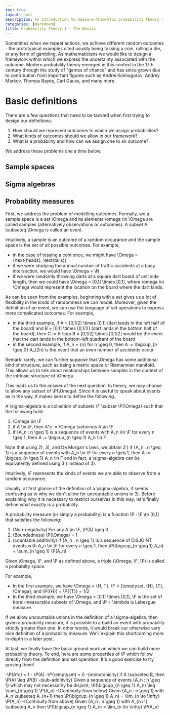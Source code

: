 ```yaml
---
toc: true
layout: post
description: An introduction to measure-theoretic probability theory - sample spaces, sigma algebras, and probability measures.
categories: [markdown]
title: Probability Theory 1 - The Basics
---
```


Sometimes when we repeat actions, we achieve different random outcomes - the prototypical examples cited usually being tossing a coin, rolling a die, or any form of gambling.
As mathematicians we would like to design a framework within which we express the uncertainty associated with the outcome.
Modern probability theory emerged in this context in the 17th century through the study of "games of chance" and has since grown due to contribution from important figures such as Andrei Kolmogorov, Andrey Markov, Thomas Bayes, Carl Gauss, and many more.

# Basic definitions

There are a few questions that need to be tackled when first trying to design our definitions:

1. How should we represent outcomes to which we assign probabilities?
1. What kinds of outcomes should we allow in our framework?
1. What is a probability and how can we assign one to an outcome?

We address these problems one a time below.

## Sample spaces



## Sigma algebras

## Probability measures


First, we address the problem of modelling outcomes.
Formally, we a sample space is a set \Omega and its elements \omega \in \Omega are called samples (alternatively observations or outcomes). A subset A \subseteq \Omega is called an event.

Intuitively, a sample is an outcome of a random occurance and the sample space is the set of all possible outcomes.
For example,
- in the case of tossing a coin once, we might have \Omega = \{\text{heads}, \text{tails}\}
- if we were studying the annual number of traffic accidents at a busy intersection, we would have \Omega = \N
- if we were randomly throwing darts at a square dart board of unit side length, then we could have \Omega = [0,1] \times [0,1], where \omega \in \Omega would represent the location on the board where the dart lands.

As can be seen from the examples, beginning with a set gives us a lot of flexibility in the kinds of randomness we can model.
Moreover, given the definition of an event, we can use the language of set operations to express more complicated outcomes.
For example,
- in the third example, if A = [0,1/2] \times [0,1] (dart lands in the left half of the board) and B = [0,1] \times [0,1/2] (dart lands in the bottom half of the board), then C := A \cap B = [0,1/2] \times [0,1/2] would be the event that the dart lands in the bottom-left quadrant of the board
- in the second example, if A_n = {n} for n \geq 0, then A := \bigcup_{n \geq 0} A_{2n} is the event that an even number of accidents occur

Remark: rarely, we can further suppose that \Omega has some additional kind of structure, such as being a metric space or Riemannian manifold. This allows us to talk about relationships between samples in the context of the intrinsic structure of \Omega.

This leads us to the answer of the next question.
In theory, we may choose to allow any subset of \P(\Omega).
Since it is useful to speak about events as in the way, it makes sense to define the following.

A \sigma-algebra is a collection of subsets \F \subset \P(\Omega) such that the following hold:
1) \Omega \in \F
2) if A \in \F, then A^c := \Omega \setminus A \in \F
3) if {A_n : n \geq 1} is a sequence of events with A_n \in \F for every n \geq 1, then A := \bigcup_{n \geq 1} A_n \in F

Note that using 2), 3), and De Morgan's laws, we obtain
3') if {A_n : n \geq 1} is a sequence of events with A_n \in \F for every n \geq 1, then A := \bigcap_{n \geq 1} A_n \in F
and in fact, a \sigma-algebra can be equivalently defined using 3') instead of 3).

Intuitively, \F represents the kinds of events we are able to observe from a random occurance.

Usually, at first glance of the definition of a \sigma-algebra, it seems confusing as to why we don't allow for uncountable unions in 3).
Before explaining why it is necessary to restrict ourselves in this way, let's finally define what exactly is a probability.

A probability measure (or simply a probability) is a function \P : \F \to [0,1] that satisfies the following:
1) (Non-negativity) For any A \in \F, \P(A) \geq 0
2) (Boundedness) \P(\Omega) = 1
3) (countable additivity) If {A_n : n \geq 1} is a sequence of DISJOINT events with A_n \in \F for every n \geq 1, then \P(\bigcup_{n \geq 1} A_n) = \sum_{n \geq 1} \P(A_n)

Given \Omega, \F, and \P as defined above, a triple (\Omega, \F, \P) is called a probabilty space.

For example,
- In the first example, we have \Omega = \{H, T\}, \F = \{\emptyset, \{H\}, \{T\}, \Omega\}, and \P(\{H\}) = \P{\{T\}} = 1/2
- In the third example, we have \Omega = [0,1] \times [0,1], \F is the set of borel-measurable subsets of \Omega, and \P = \lambda is Lebesgue measure.

If we allow uncountable unions in the definition of a \sigma-algebra, then given a probability measure, it is possible to a build an event with probability strictly greater than one.
In other words, it would break our otherwise very nice definition of a probability measure.
We'll explain this shortcoming more in-depth in a later post.

At last, we finally have the basic ground work on which we can build more probability theory.
To end, here are some properties of \P which follow directly from the definition and set operation.
It's a good exercise to try proving them!

-\P(A^c) = 1 - \P(A)
-\P(\emptyset) = 0
-(monotonicity) if A \subseteq B, then \P(A) \leq \P(B)
-(sub-additivity) Given a sequence of events \{A_n : n \geq 1\} which may not necessarily be disjoint, \P(\bigcup_{n \geq 1} A_n) \leq \sum_{n \geq 1} \P(A_n)
-(Continuity from below) Given \{A_n : n \geq 1\} with A_n \subseteq A_{n+1} then \P(\bigcup_{n \geq 1} A_n) = \lim_{n \to \infty} \P(A_n)
-(Continuity from above) Given \{A_n : n \geq 1\} with A_{n+1} \subseteq A_n then \P(\bigcap_{n \geq 1} A_n) = \lim_{n \to \infty} \P(A_n)
